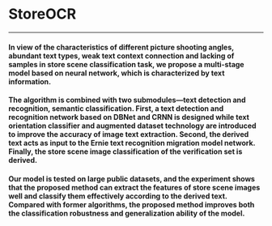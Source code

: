 # StoreOCR
------

#### In view of the characteristics of different picture shooting angles, abundant text types, weak text context connection and lacking of samples in store scene classification task, we propose a multi-stage model based on neural network, which is characterized by text information. 
#### The algorithm is combined with two submodules—text detection and recognition, semantic classification. First, a text detection and recognition network based on DBNet and CRNN is designed while text orientation classifier and augmented dataset technology are introduced to improve the accuracy of image text extraction. Second, the derived text acts as input to the Ernie text recognition migration model network. Finally, the store scene image classification of the verification set is derived. 
#### Our model is tested on large public datasets, and the experiment shows that the proposed method can extract the features of store scene images well and classify them effectively according to the derived text. Compared with former algorithms, the proposed method improves both the classification robustness and generalization ability of the model.

